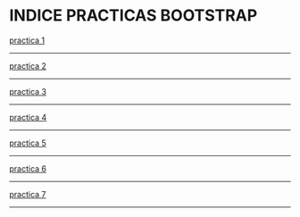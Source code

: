 # INDICE PRACTICAS BOOTSTRAP
<a href="https://alka03.github.io/WEB%20Alma/1.html">practica 1</a><hr>
<a href="https://alka03.github.io/WEB%20Alma/2.html">practica 2</a><hr>
<a href="https://alka03.github.io/WEB%20Alma/3.html">practica 3</a><hr>
<a href="https://alka03.github.io/WEB%20Alma/4.html">practica 4</a><hr>
<a href="https://alka03.github.io/WEB%20Alma/5.html">practica 5</a><hr>
<a href="https://alka03.github.io/WEB%20Alma/6.html">practica 6</a><hr>
<a href="https://alka03.github.io/WEB%20Alma/7.html">practica 7</a><hr>
